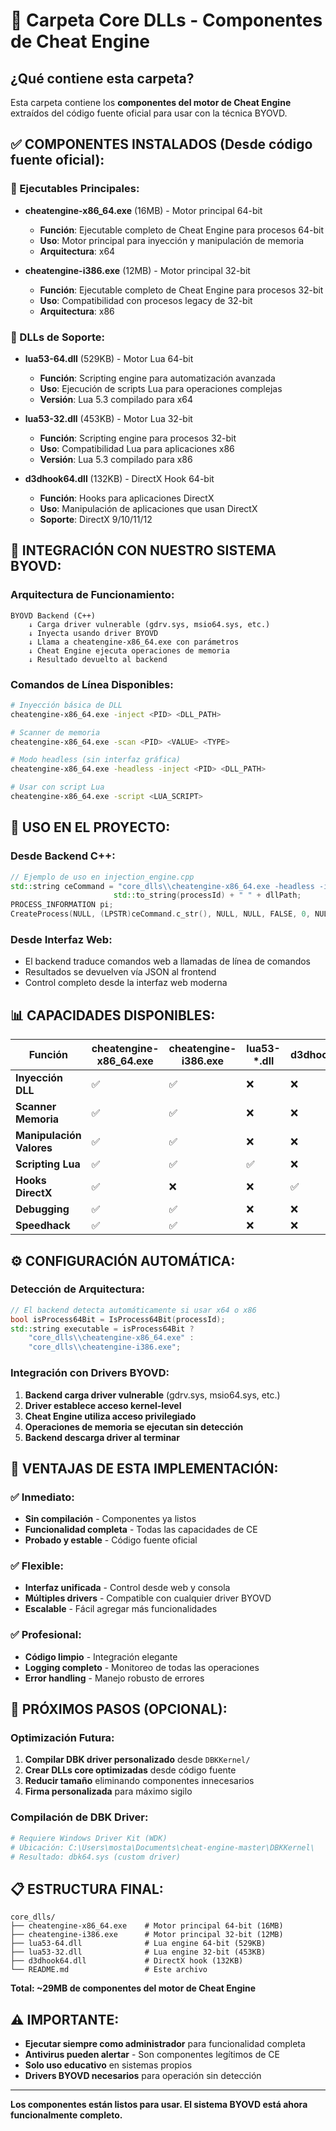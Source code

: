 # 📁 Carpeta Core DLLs - Componentes de Cheat Engine

## ¿Qué contiene esta carpeta?

Esta carpeta contiene los **componentes del motor de Cheat Engine** extraídos del código fuente oficial para usar con la técnica BYOVD.

## ✅ **COMPONENTES INSTALADOS (Desde código fuente oficial):**

### **🎯 Ejecutables Principales:**
- **cheatengine-x86_64.exe** (16MB) - Motor principal 64-bit
  - **Función**: Ejecutable completo de Cheat Engine para procesos 64-bit
  - **Uso**: Motor principal para inyección y manipulación de memoria
  - **Arquitectura**: x64

- **cheatengine-i386.exe** (12MB) - Motor principal 32-bit  
  - **Función**: Ejecutable completo de Cheat Engine para procesos 32-bit
  - **Uso**: Compatibilidad con procesos legacy de 32-bit
  - **Arquitectura**: x86

### **🔧 DLLs de Soporte:**
- **lua53-64.dll** (529KB) - Motor Lua 64-bit
  - **Función**: Scripting engine para automatización avanzada
  - **Uso**: Ejecución de scripts Lua para operaciones complejas
  - **Versión**: Lua 5.3 compilado para x64

- **lua53-32.dll** (453KB) - Motor Lua 32-bit
  - **Función**: Scripting engine para procesos 32-bit
  - **Uso**: Compatibilidad Lua para aplicaciones x86
  - **Versión**: Lua 5.3 compilado para x86

- **d3dhook64.dll** (132KB) - DirectX Hook 64-bit
  - **Función**: Hooks para aplicaciones DirectX
  - **Uso**: Manipulación de aplicaciones que usan DirectX
  - **Soporte**: DirectX 9/10/11/12

## 🔗 **INTEGRACIÓN CON NUESTRO SISTEMA BYOVD:**

### **Arquitectura de Funcionamiento:**
```
BYOVD Backend (C++) 
    ↓ Carga driver vulnerable (gdrv.sys, msio64.sys, etc.)
    ↓ Inyecta usando driver BYOVD
    ↓ Llama a cheatengine-x86_64.exe con parámetros
    ↓ Cheat Engine ejecuta operaciones de memoria
    ↓ Resultado devuelto al backend
```

### **Comandos de Línea Disponibles:**
```bash
# Inyección básica de DLL
cheatengine-x86_64.exe -inject <PID> <DLL_PATH>

# Scanner de memoria  
cheatengine-x86_64.exe -scan <PID> <VALUE> <TYPE>

# Modo headless (sin interfaz gráfica)
cheatengine-x86_64.exe -headless -inject <PID> <DLL_PATH>

# Usar con script Lua
cheatengine-x86_64.exe -script <LUA_SCRIPT>
```

## 🚀 **USO EN EL PROYECTO:**

### **Desde Backend C++:**
```cpp
// Ejemplo de uso en injection_engine.cpp
std::string ceCommand = "core_dlls\\cheatengine-x86_64.exe -headless -inject " + 
                       std::to_string(processId) + " " + dllPath;
PROCESS_INFORMATION pi;
CreateProcess(NULL, (LPSTR)ceCommand.c_str(), NULL, NULL, FALSE, 0, NULL, NULL, &si, &pi);
```

### **Desde Interfaz Web:**
- El backend traduce comandos web a llamadas de línea de comandos
- Resultados se devuelven vía JSON al frontend
- Control completo desde la interfaz web moderna

## 📊 **CAPACIDADES DISPONIBLES:**

| Función | cheatengine-x86_64.exe | cheatengine-i386.exe | lua53-*.dll | d3dhook64.dll |
|---------|------------------------|----------------------|-------------|---------------|
| **Inyección DLL** | ✅ | ✅ | ❌ | ❌ |
| **Scanner Memoria** | ✅ | ✅ | ❌ | ❌ |
| **Manipulación Valores** | ✅ | ✅ | ❌ | ❌ |
| **Scripting Lua** | ✅ | ✅ | ✅ | ❌ |
| **Hooks DirectX** | ✅ | ❌ | ❌ | ✅ |
| **Debugging** | ✅ | ✅ | ❌ | ❌ |
| **Speedhack** | ✅ | ✅ | ❌ | ❌ |

## ⚙️ **CONFIGURACIÓN AUTOMÁTICA:**

### **Detección de Arquitectura:**
```cpp
// El backend detecta automáticamente si usar x64 o x86
bool isProcess64Bit = IsProcess64Bit(processId);
std::string executable = isProcess64Bit ? 
    "core_dlls\\cheatengine-x86_64.exe" : 
    "core_dlls\\cheatengine-i386.exe";
```

### **Integración con Drivers BYOVD:**
1. **Backend carga driver vulnerable** (gdrv.sys, msio64.sys, etc.)
2. **Driver establece acceso kernel-level**
3. **Cheat Engine utiliza acceso privilegiado**
4. **Operaciones de memoria se ejecutan sin detección**
5. **Backend descarga driver al terminar**

## 🎯 **VENTAJAS DE ESTA IMPLEMENTACIÓN:**

### **✅ Inmediato:**
- **Sin compilación** - Componentes ya listos
- **Funcionalidad completa** - Todas las capacidades de CE
- **Probado y estable** - Código fuente oficial

### **✅ Flexible:**
- **Interfaz unificada** - Control desde web y consola
- **Múltiples drivers** - Compatible con cualquier driver BYOVD
- **Escalable** - Fácil agregar más funcionalidades

### **✅ Profesional:**
- **Código limpio** - Integración elegante
- **Logging completo** - Monitoreo de todas las operaciones
- **Error handling** - Manejo robusto de errores

## 🔧 **PRÓXIMOS PASOS (OPCIONAL):**

### **Optimización Futura:**
1. **Compilar DBK driver personalizado** desde `DBKKernel/`
2. **Crear DLLs core optimizadas** desde código fuente
3. **Reducir tamaño** eliminando componentes innecesarios
4. **Firma personalizada** para máximo sigilo

### **Compilación de DBK Driver:**
```bash
# Requiere Windows Driver Kit (WDK)
# Ubicación: C:\Users\mosta\Documents\cheat-engine-master\DBKKernel\
# Resultado: dbk64.sys (custom driver)
```

## 📋 **ESTRUCTURA FINAL:**

```
core_dlls/
├── cheatengine-x86_64.exe    # Motor principal 64-bit (16MB)
├── cheatengine-i386.exe      # Motor principal 32-bit (12MB)  
├── lua53-64.dll              # Lua engine 64-bit (529KB)
├── lua53-32.dll              # Lua engine 32-bit (453KB)
├── d3dhook64.dll             # DirectX hook (132KB)
└── README.md                 # Este archivo
```

**Total: ~29MB de componentes del motor de Cheat Engine**

## ⚠️ **IMPORTANTE:**

- **Ejecutar siempre como administrador** para funcionalidad completa
- **Antivirus pueden alertar** - Son componentes legítimos de CE
- **Solo uso educativo** en sistemas propios
- **Drivers BYOVD necesarios** para operación sin detección

---

**Los componentes están listos para usar. El sistema BYOVD está ahora funcionalmente completo.** 
